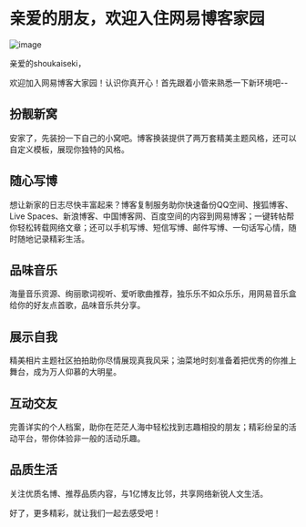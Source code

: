 # 亲爱的朋友，欢迎入住网易博客家园

![image](https://raw.githubusercontent.com/shoukaiseki/blogdoc/master/%E9%BB%98%E8%AE%A4%E5%88%86%E7%B1%BB/%E4%BA%B2%E7%88%B1%E7%9A%84%E6%9C%8B%E5%8F%8B%EF%BC%8C%E6%AC%A2%E8%BF%8E%E5%85%A5%E4%BD%8F%E7%BD%91%E6%98%93%E5%8D%9A%E5%AE%A2%E5%AE%B6%E5%9B%AD/001.jpg)

亲爱的shoukaiseki，

欢迎加入网易博客大家园！认识你真开心！首先跟着小管来熟悉一下新环境吧--
##  扮靓新窝
安家了，先装扮一下自己的小窝吧。博客换装提供了两万套精美主题风格，还可以自定义模板，展现你独特的风格。
##  随心写博
想让新家的日志尽快丰富起来？博客复制服务助你快速备份QQ空间、搜狐博客、Live Spaces、新浪博客、中国博客网、百度空间的内容到网易博客；一键转帖帮你轻松转载网络文章；还可以手机写博、短信写博、邮件写博、一句话写心情，随时随地记录精彩生活。
##  品味音乐
海量音乐资源、绚丽歌词视听、爱听歌曲推荐，独乐乐不如众乐乐，用网易音乐盒给你的好友点首歌，品味音乐共分享。
##  展示自我
精美相片主题社区拍拍助你尽情展现真我风采；油菜地时刻准备着把优秀的你推上舞台，成为万人仰慕的大明星。
##  互动交友
完善详实的个人档案，助你在茫茫人海中轻松找到志趣相投的朋友；精彩纷呈的活动平台，带你体验非一般的活动乐趣。
##  品质生活
关注优质名博、推荐品质内容，与1亿博友比邻，共享网络新锐人文生活。

好了，更多精彩，就让我们一起去感受吧！


